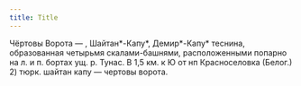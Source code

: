 ```yaml
---
title: Title
---
```


Чёртовы Ворота — , Шайтан*-Капу*, Демир*-Капу* теснина, образованная четырьмя
скалами-башнями, расположенными попарно на л. и п. бортах ущ. р. Тунас. В 1,5
км. к Ю от нп Красноселовка (Белог.) 2) тюрк. шайтан капу — чертовы ворота.
